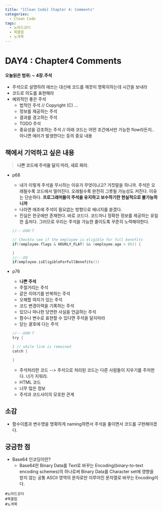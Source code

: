 ```yaml
---
title: "[Clean Code] Chapter 4: Comments"
categories:
  - Clean Code
tags:
  - 노마드코더
  - 북클럽
  - 노개북 
---
```


# DAY4 : Chapter4 Comments
#### 오늘읽은 범위: ~ 4장.주석 

- 주석으로 설명하려 애쓰는 대신에 코드를 깨끗이 명확히하는데 시간을 보내라
- 코드로 의도를 표현해라
- 예외적인 좋은 주석
    - 법적인 주석 // Copyright (C) ...
    - 정보를 제공하는 주석
    - 결과를 경고하는 주석
    - TODO 주석
    - 중요성을 강조하는 주석 // 아래 코드는 어떤 조건에서만 가능한 flow라든지.. 아니면 에러가 발생한다는 등의 중요 내용

## 책에서 기억하고 싶은 내용

> **나쁜 코드에 주석을 달지 마라, 새로 짜라.**  
  
- p68
    - 내가 이렇게 주석을 무시하는 이유가 무엇이냐고? 거짓말을 하니까. 주석은 오래될수록 코드에서 멀어진다. 오래될수록 완전히 그릇될 가능성도 커진다. 이유는 단순하다. **프로그래머들이 주석을 유지하고 보수하기란 현실적으로 불가능하니까**
    - 나라면 애초에 주석이 필요없는 방향으로 에너지를 쏟겠다.
    - 진실은 한곳에만 존재한다. 바로 코드다. 코드마니 정확한 정보를 제공하는 유일한 출처다. 그러므로 우리는 주석을 가능한 줄이도록 꾸준히 노력해야한다.

    ```c
    //---DON'T

    // Checkto see if the employee is eligible for full benefits
    if((employee.flags & HOURLY_FLAT) && (employee.age > 65)) {

    }
    //---DO
    if(employee.isEligibleForFullBenefits())
    ```
- p76
    - **나쁜 주석**
    - 주절거리는 주석
    - 같은 이야기를 반복하는 주석
    - 오해할 여지가 있는 주석
    - 코드 변경이력을 기록하는 주석
    - 있으나 마나한 당연한 사실을 언급하는 주석
    - 함수나 변수로 표현할 수 있다면 주석을 달지마라
    - 닫는 괄호에 다는 주석

    ```c
    //---DON'T
    try {

    } // while line is remained
    catch {

    }
    ```
    - 주석처리한 코드 --> 주석으로 처리된 코드는 다른 사람들이 지우기를 주저한다. 너가 지워라.
    - HTML 코드 
    - 너무 많은 정보
    - 주석과 코드사이의 모호한 관계


## 소감
- 함수이름과 변수명을 명확하게 naming하면서 주석을 줄이면서 코드를 구현해야겠다.

## 궁금한 점 
- Base64 인코딩이란?
    -  Base64란 Binary Data를 Text로 바꾸는 Encoding(binary-to-text encoding schemes)의 하나로써 Binary Data를 Character set에 영향을 받지 않는 공통 ASCII 영역의 문자로만 이루어진 문자열로 바꾸는 Encoding이다.


`#노마드코더`  
`#북클럽`  
`#노개북` 
